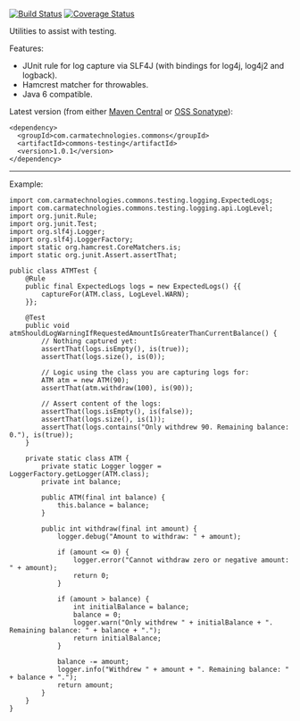 [![Build Status](https://travis-ci.org/marccarre/commons-testing.png?branch=master)](https://travis-ci.org/marccarre/commons-testing) [![Coverage Status](https://coveralls.io/repos/marccarre/commons-testing/badge.png)](https://coveralls.io/r/marccarre/commons-testing)

Utilities to assist with testing.

Features:
  - JUnit rule for log capture via SLF4J (with bindings for log4j, log4j2 and logback).
  - Hamcrest matcher for throwables.
  - Java 6 compatible.

Latest version (from either [Maven Central](http://search.maven.org/#search%7Cga%7C1%7Ccom.carmatechnologies.commons) or [OSS Sonatype](https://oss.sonatype.org/#nexus-search;quick~com.carmatechnologies.commons)):

    
    <dependency>
      <groupId>com.carmatechnologies.commons</groupId>
      <artifactId>commons-testing</artifactId>
      <version>1.0.1</version>
    </dependency>


*******************************************************************************
Example:


    import com.carmatechnologies.commons.testing.logging.ExpectedLogs;
    import com.carmatechnologies.commons.testing.logging.api.LogLevel;
    import org.junit.Rule;
    import org.junit.Test;
    import org.slf4j.Logger;
    import org.slf4j.LoggerFactory;
    import static org.hamcrest.CoreMatchers.is;
    import static org.junit.Assert.assertThat;

    public class ATMTest {
        @Rule
        public final ExpectedLogs logs = new ExpectedLogs() {{
            captureFor(ATM.class, LogLevel.WARN);
        }};

        @Test
        public void atmShouldLogWarningIfRequestedAmountIsGreaterThanCurrentBalance() {
            // Nothing captured yet:
            assertThat(logs.isEmpty(), is(true));
            assertThat(logs.size(), is(0));

            // Logic using the class you are capturing logs for:
            ATM atm = new ATM(90);
            assertThat(atm.withdraw(100), is(90));

            // Assert content of the logs:
            assertThat(logs.isEmpty(), is(false));
            assertThat(logs.size(), is(1));
            assertThat(logs.contains("Only withdrew 90. Remaining balance: 0."), is(true));
        }

        private static class ATM {
            private static Logger logger = LoggerFactory.getLogger(ATM.class);
            private int balance;

            public ATM(final int balance) {
                this.balance = balance;
            }

            public int withdraw(final int amount) {
                logger.debug("Amount to withdraw: " + amount);

                if (amount <= 0) {
                    logger.error("Cannot withdraw zero or negative amount: " + amount);
                    return 0;
                }

                if (amount > balance) {
                    int initialBalance = balance;
                    balance = 0;
                    logger.warn("Only withdrew " + initialBalance + ". Remaining balance: " + balance + ".");
                    return initialBalance;
                }

                balance -= amount;
                logger.info("Withdrew " + amount + ". Remaining balance: " + balance + ".");
                return amount;
            }
        }
    }

